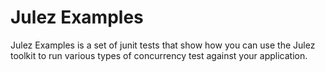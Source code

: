 Julez Examples
====================
Julez Examples is a set of junit tests that show how you can use the Julez toolkit to run various types of concurrency test against your application.